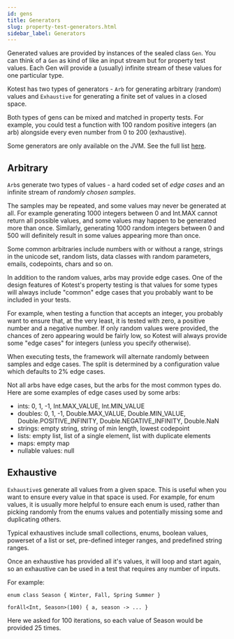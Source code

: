 ```yaml
---
id: gens
title: Generators
slug: property-test-generators.html
sidebar_label: Generators
---
```



Generated values are provided by instances of the sealed class `Gen`. You can think of a `Gen` as kind of like an input
stream but for property test values. Each Gen will provide a (usually) infinite stream of these values for one
particular type.

Kotest has two types of generators - `Arb` for generating arbitrary (random) values and `Exhaustive` for generating a
finite set of values in a closed space.

Both types of gens can be mixed and matched in property tests. For example, you could test a function with 100 random
positive integers (an arb) alongside every even number from 0 to 200 (exhaustive).

Some generators are only available on the JVM. See the full list [here](genslist.md).

## Arbitrary

`Arb`s generate two types of values - a hard coded set of _edge cases_ and an infinite stream of _randomly chosen
samples_.

The samples may be repeated, and some values may never be generated at all. For example generating 1000
integers between 0 and Int.MAX cannot return all possible values, and some values may happen to be generated
more than once. Similarly, generating 1000 random integers between 0 and 500 will definitely result in some values
appearing more than once.

Some common arbitraries include numbers with or without a range, strings in the unicode set, random lists,
data classes with random parameters, emails, codepoints, chars and so on.

In addition to the random values, arbs may provide edge cases. One of the design features of Kotest's property testing
is that values for some types will always include "common" edge cases that you probably want to be included in your
tests.

For example, when testing a function that accepts an integer, you probably want to ensure that, at the very least, it is
tested with zero, a positive number and a negative number. If only random values were provided, the chances of zero
appearing would be fairly low, so Kotest will always provide some "edge cases" for integers (unless you specify
otherwise).

When executing tests, the framework will alternate randomly between samples and edge cases. The split is determined
by a configuration value which defaults to 2% edge cases.

Not all arbs have edge cases, but the arbs for the most common types do.
Here are some examples of edge cases used by some arbs:

* ints: 0, 1, -1, Int.MAX_VALUE, Int.MIN_VALUE
* doubles: 0, 1, -1, Double.MAX_VALUE, Double.MIN_VALUE, Double.POSITIVE_INFINITY, Double.NEGATIVE_INFINITY, Double.NaN
* strings: empty string, string of min length, lowest codepoint
* lists: empty list, list of a single element, list with duplicate elements
* maps: empty map
* nullable values: null

## Exhaustive

`Exhaustive`s generate all values from a given space. This is useful when you want to ensure every value in that space
is used. For example, for enum values, it is usually more helpful to ensure each enum is used, rather than picking
randomly from the enums values and potentially missing some and duplicating others.

Typical exhaustives include small collections, enums, boolean values, powerset of a list or set, pre-defined integer
ranges, and predefined string ranges.

Once an exhaustive has provided all it's values, it will loop and start again, so an exhaustive can be used in a test
that requires any number of inputs.

For example:

```
enum class Season { Winter, Fall, Spring Summer }

forAll<Int, Season>(100) { a, season -> ... }
```

Here we asked for 100 iterations, so each value of Season would be provided 25 times.




